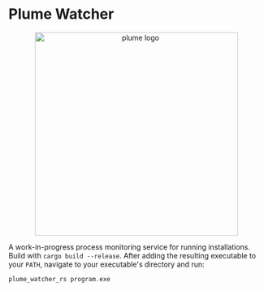 # Plume Watcher

<p align="center">
  <img src="https://github.com/mwalczyk/VulkanToolkit/blob/master/logo.svg" alt="plume logo" width="400" height="auto"/>
</p>

A work-in-progress process monitoring service for
running installations. Build with `cargo build --release`. After adding
the resulting executable to your `PATH`, navigate to your executable's
directory and run:

```rust
plume_watcher_rs program.exe
```
